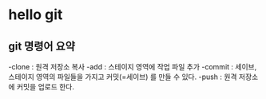 # hello git

## git 명령어 요약

-clone : 원격 저장소 복사
-add : 스테이지 영역에 작업 파일 추가
-commit : 세이브, 스테이지 영역의 파일들을 가지고 커밋(=세이브) 를 만들 수 있다.
-push : 원격 저장소에 커밋을 업로드 한다.
